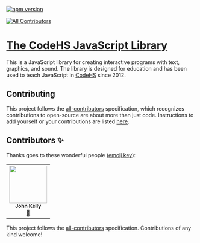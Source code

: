 [![npm version](https://badge.fury.io/js/chs-js-lib.svg)](https://www.npmjs.com/package/chs-js-lib)

<!-- ALL-CONTRIBUTORS-BADGE:START - Do not remove or modify this section -->

[![All Contributors](https://img.shields.io/badge/all_contributors-1-orange.svg?style=flat-square)](#contributors-)

<!-- ALL-CONTRIBUTORS-BADGE:END -->

# [The CodeHS JavaScript Library](https://codehs.github.io/chs-js-lib)

This is a JavaScript library for creating interactive programs with text, graphics, and sound. The library is designed for education and has been used to teach JavaScript in [CodeHS](codehs.com) since 2012.

## Contributing

This project follows the [all-contributors](https://github.com/kentcdodds/all-contributors) specification, which recognizes contributions to open-source are about more than just code. Instructions to add yourself or your contributions are listed [here](contributing.md).

## Contributors ✨

Thanks goes to these wonderful people ([emoji key](https://allcontributors.org/docs/en/emoji-key)):

<!-- ALL-CONTRIBUTORS-LIST:START - Do not remove or modify this section -->
<!-- prettier-ignore-start -->
<!-- markdownlint-disable -->
<table>
  <tr>
    <td align="center"><a href="https://github.com/john-kelly"><img src="https://avatars.githubusercontent.com/u/4268509?v=4?s=100" width="100px;" alt=""/><br /><sub><b>John Kelly</b></sub></a><br /><a href="https://github.com/codehs/chs-js-lib/issues?q=author%3Ajohn-kelly" title="Bug reports">🐛</a></td>
  </tr>
</table>

<!-- markdownlint-restore -->
<!-- prettier-ignore-end -->

<!-- ALL-CONTRIBUTORS-LIST:END -->

This project follows the [all-contributors](https://github.com/all-contributors/all-contributors) specification. Contributions of any kind welcome!
